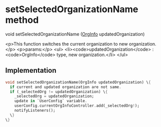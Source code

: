 


# setSelectedOrganizationName method








void setSelectedOrganizationName
([OrgInfo](../../models_organization_org_info/OrgInfo-class.md) updatedOrganization)





\<p\>This function switches the current organization to new organization.\</p\>
\<p\>params:\</p\>
\<ul\>
\<li\>\<code\>updatedOrganization\</code\> : \<code\>OrgInfo\</code\> type, new organization.\</li\>
\</ul\>



## Implementation

```dart
void setSelectedOrganizationName(OrgInfo updatedOrganization) \{
  if current and updated organization are not same.
  if (_selectedOrg != updatedOrganization) \{
    _selectedOrg = updatedOrganization;
    update in `UserConfig` variable.
    userConfig.currentOrgInfoController.add(_selectedOrg!);
    notifyListeners();
  \}
\}
```







